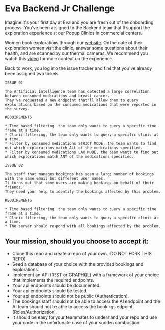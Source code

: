 # Eva Backend Jr Challenge

Imagine it's your first day at Eva and you are fresh out of the onboarding process.
You've been assigned to the Backend team that'll support the exploration experience at our Popup Clinics in commercial centers.

Women book explorations through our [website](https://evatech.co/).
On the date of their exploration women visit the clinic, answer some questions about their health, and are scanned by our thermal cameras.
We recommend you watch this [video](https://www.facebook.com/evatech.co/videos/2396208054034326/) for more context on the experience.

Back to work, you log into the issue tracker and find that you've already been assigned two tickets:

```
ISSUE 01

The Artificial Intelligence team has detected a large correlation between consumed medications and breast cancer.
They've requested a new endpoint that'll allow them to query explorations based on the consumed medications that were reported in the survey.

REQUIREMENTS

* Time based filtering, the team only wants to query a specific time frame at a time.
* Clinic filtering, the team only wants to query a specific clinic at a time.
* Filter by consumed medications STRICT MODE, the team wants to find out which explorations match ALL of the medications specified.
* Filter by consumed medications LAX MODE, the team wants to find out which explorations match ANY of the medications specified.
```

```
ISSUE 02

The staff that manages bookings has seen a large number of bookings with the same email but different user names.
It turns out that some users are making bookings on behalf of their friends.
They need your help to identify the bookings affected by this problem.

REQUIREMENTS

* Time based filtering, the team only wants to query a specific time frame at a time.
* Clinic filtering, the team only wants to query a specific clinic at a time.
* The server should respond with all bookings affected by the problem.
```

## Your mission, should you choose to accept it:

- Clone this repo and create a repo of your own. (DO NOT FORK THIS REPO)
- Seed a database of your choice with the provided bookings and explorations.
- Implement an API (REST or GRAPHQL) with a framework of your choice that implements the required endpoints.
- Your api endpoints should be documented.
- Your api endpoints should be tested.
- Your api endpoints should not be public (Authentication).
- The bookings staff should not be able to access the AI endpoint and the AI team should not be able to access the bookings edpoint (Roles/Authorization).
- It should be easy for your teammates to understand your repo and use your code in the unfortunate case of your sudden combustion.
